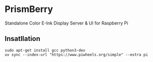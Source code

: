 # PrismBerry
Standalone Color E-Ink Display Server &amp; UI for Raspberry Pi


## Insatllation 

```
sudo apt-get install gcc python3-dev
uv sync --index-url "https://www.piwheels.org/simple" --extra pi
```